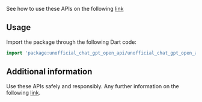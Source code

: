 See how to use these APIs on the following [link](https://beta.openai.com/docs/api-reference/introduction)

## Usage

Import the package through the following Dart code:

```dart
import 'package:unofficial_chat_gpt_open_api/unofficial_chat_gpt_open_api.dart';
```

## Additional information

Use these APIs safely and responsibly. Any further information on the following [link](https://beta.openai.com/docs/usage-policies).
